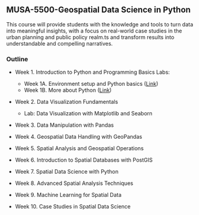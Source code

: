 ## MUSA-5500-Geospatial Data Science in Python

This course will provide students with the knowledge and tools to turn data into meaningful insights, with a focus on real-world case studies in the urban planning and public policy realm.ts and transform results into understandable and compelling narratives.


### Outline
- Week 1. Introduction to Python and Programming Basics
Labs:
  - Week 1A. Environment setup and Python basics ([Link](public/labs/week-1-intro-python/week-1A-python-basics.ipynb))
  - Week 1B. More about Python ([Link](public/labs/week-1B-more-about-python.ipynb))


- Week 2. Data Visualization Fundamentals
    - Lab: Data Visualization with Matplotlib and Seaborn

- Week 3. Data Manipulation with Pandas

- Week 4. Geospatial Data Handling with GeoPandas

- Week 5. Spatial Analysis and Geospatial Operations

- Week 6. Introduction to Spatial Databases with PostGIS


- Week 7. Spatial Data Science with Python


- Week 8. Advanced Spatial Analysis Techniques

- Week 9. Machine Learning for Spatial Data

- Week 10. Case Studies in Spatial Data Science
